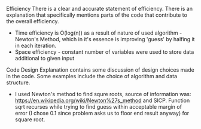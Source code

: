 Efficiency
There is a clear and accurate statement of efficiency. There is an explanation that specifically mentions parts of the code that contribute to the overall efficiency.

- Time efficiency is O(log(n)) as a result of nature of used algorithm - Newton's Method, which in it's essence is improving 'guess' by halfing it in each iteration.
- Space efficiency - constant number of variables were used to store data additional to given input


Code Design
Explanation contains some discussion of design choices made in the code. Some examples include the choice of algorithm and data structure.

- I used Newton's method to find squre roots, source of information was: https://en.wikipedia.org/wiki/Newton%27s_method and SICP.
Function sqrt recurses while trying to find guess within acceptable margin of error (I chose 0.1 since problem asks us to floor end result anyway) for square root. 
